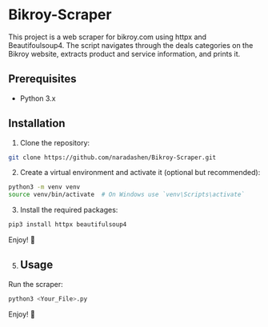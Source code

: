 # Bikroy-Scraper
This project is a web scraper for bikroy.com using httpx and Beautifoulsoup4. The script navigates through the deals categories on the Bikroy website, extracts product and service information, and prints it.

## Prerequisites
- Python 3.x

## Installation
1. Clone the repository:
```bash
git clone https://github.com/naradashen/Bikroy-Scraper.git
```

2. Create a virtual environment and activate it (optional but recommended):
```bash
python3 -m venv venv
source venv/bin/activate  # On Windows use `venv\Scripts\activate`
```

3. Install the required packages:
```bash
pip3 install httpx beautifulsoup4
```

Enjoy! 🚀

5. ## Usage
Run the scraper:
```bash
python3 <Your_File>.py
```
Enjoy! 🥸
